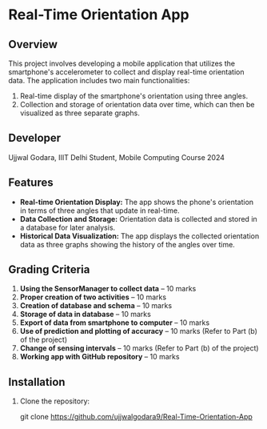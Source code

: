 # Real-Time Orientation App

## Overview
This project involves developing a mobile application that utilizes the smartphone's accelerometer to collect and display real-time orientation data. The application includes two main functionalities:
1. Real-time display of the smartphone's orientation using three angles.
2. Collection and storage of orientation data over time, which can then be visualized as three separate graphs.

## Developer
Ujjwal Godara, IIIT Delhi Student, Mobile Computing Course 2024

## Features
- **Real-time Orientation Display:** The app shows the phone's orientation in terms of three angles that update in real-time.
- **Data Collection and Storage:** Orientation data is collected and stored in a database for later analysis.
- **Historical Data Visualization:** The app displays the collected orientation data as three graphs showing the history of the angles over time.

## Grading Criteria
1. **Using the SensorManager to collect data** – 10 marks
2. **Proper creation of two activities** – 10 marks
3. **Creation of database and schema** – 10 marks
4. **Storage of data in database** – 10 marks
5. **Export of data from smartphone to computer** – 10 marks
6. **Use of prediction and plotting of accuracy** – 10 marks (Refer to Part (b) of the project)
7. **Change of sensing intervals** – 10 marks (Refer to Part (b) of the project)
8. **Working app with GitHub repository** – 10 marks

## Installation
1. Clone the repository:
  
   git clone https://github.com/ujjwalgodara9/Real-Time-Orientation-App
